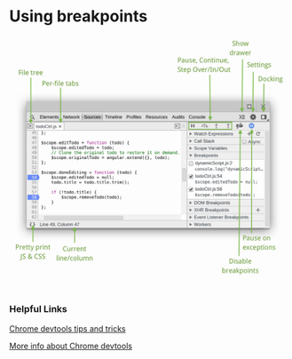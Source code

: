 # Using breakpoints

![](javascript-debugging-overview.jpg)


### Helpful Links

[Chrome devtools tips and tricks](https://developer.chrome.com/devtools/docs/tips-and-tricks)

[More info about Chrome devtools](https://developer.chrome.com/devtools/docs/javascript-debugging)
